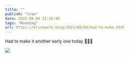 ```yaml
---
title: ""
publish: "true"
date: 2021-08-04 21:10:40
tags: "Running"
url: https://ericmwalk.blog/2021/08/04/had-to-make.html
---
```


Had to make it another early one today 🏃🏻‍♂️

![](https://ericmwalk.blog/uploads/2021/b81ad8dd4b.jpg)